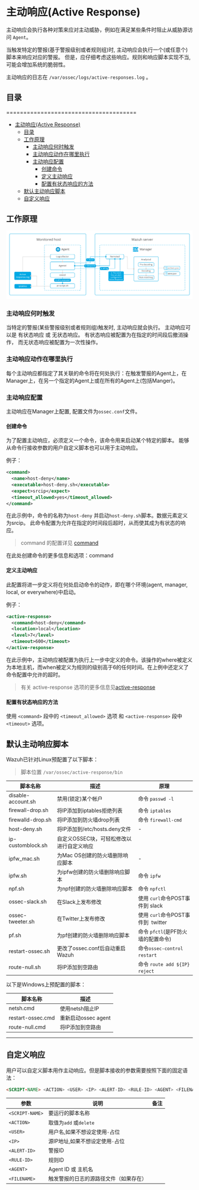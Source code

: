 # 主动响应(Active Response)

主动响应会执行各种对策来应对主动威胁，例如在满足某些条件时阻止从威胁源访问 `Agent`。

当触发特定的警报(基于警报级别或者规则组)时, 主动响应会执行一个(或任意个)脚本来响应对应的警报。
但是，应仔细考虑这些响应。规则和响应脚本实现不当,可能会增加系统的脆弱性。

主动响应的日志在 `/var/ossec/logs/active-responses.log` 。

## 目录

======================================

- [主动响应(Active Response)](#主动响应active-response)
  - [目录](#目录)
  - [工作原理](#工作原理)
    - [主动响应何时触发](#主动响应何时触发)
    - [主动响应动作在哪里执行](#主动响应动作在哪里执行)
    - [主动响应配置](#主动响应配置)
      - [创建命令](#创建命令)
      - [定义主动响应](#定义主动响应)
      - [配置有状态响应的方法](#配置有状态响应的方法)
  - [默认主动响应脚本](#默认主动响应脚本)
  - [自定义响应](#自定义响应)

## 工作原理

![工作原理](images/automatic-remediation1.png)

### 主动响应何时触发

当特定的警报(某些警报级别或者规则组)触发时, 主动响应就会执行。
主动响应可以是 有状态响应 或 无状态响应。
有状态响应被配置为在指定的时间段后撤消操作，
而无状态响应被配置为一次性操作。

### 主动响应动作在哪里执行

每个主动响应都指定了其关联的命令将在何处执行：在触发警报的Agent上，在Manager上，在另一个指定的Agent上或在所有的Agent上(包括Manger)。

### 主动响应配置

主动响应在Manager上配置, 配置文件为`ossec.conf`文件。

#### 创建命令

为了配置主动响应，必须定义一个命令，该命令用来启动某个特定的脚本。
能够从命令行接收参数的用户自定义脚本也可以用于主动响应。

例子：

```xml
<command>
  <name>host-deny</name>
  <executable>host-deny.sh</executable>
  <expect>srcip</expect>
  <timeout_allowed>yes</timeout_allowed>
</command>
```

在此示例中，命令的名称为`host-deny` 并启动`host-deny.sh`脚本。数据元素定义为srcip。
此命令配置为允许在指定的时间段后超时，从而使其成为有状态的响应。

> command 的配置详见 [command](https://documentation.wazuh.com/current/user-manual/reference/ossec-conf/commands.html#reference-ossec-commands)

在此处创建命令的更多信息和选项：command

#### 定义主动响应

此配置将进一步定义将在何处启动命令的动作，即在哪个环境(agent, manager, local, or everywhere)中启动。

例子：

```xml
<active-response>
  <command>host-deny</command>
  <location>local</location>
  <level>7</level>
  <timeout>600</timeout>
</active-response>
```

在此示例中，主动响应被配置为执行上一步中定义的命令。该操作的where被定义为本地主机，而when被定义为规则的级别高于6的任何时间。在上例中还定义了命令配置中允许的超时。

> 有关 active-response 选项的更多信息见[active-response](https://documentation.wazuh.com/current/user-manual/reference/ossec-conf/active-response.html#reference-ossec-active-response)

#### 配置有状态响应的方法

使用 `<command>` 段中的 `<timeout_allowed>` 选项 和 `<active-response>` 段中 `<timeout>` 选项。

## 默认主动响应脚本

Wazuh已针对Linux预配置了以下脚本：

> 脚本位置 `/var/ossec/active-response/bin`

| 脚本名称               | 描述                      | 原理                          |
| ------------------ | ----------------------- | --------------------------- |
| disable-account.sh | 禁用(锁定)某个帐户              | 命令 `passwd -l`              |
| firewall-drop.sh   | 将IP添加到iptables拒绝列表      | 命令 `iptables`               |
| firewalld-drop.sh  | 将IP添加到防火墙drop列表         | 命令 `firewall-cmd`           |
| host-deny.sh       | 将IP添加到/etc/hosts.deny文件 | -                           |
| ip-customblock.sh  | 自定义OSSEC块，可轻松修改以进行自定义响应 |                             |
| ipfw_mac.sh        | 为Mac OS创建的防火墙删除响应脚本     | -                           |
| ipfw.sh            | 为ipfw创建的防火墙删除响应脚本       | 命令 `ipfw`                   |
| npf.sh             | 为npf创建的防火墙删除响应脚本        | 命令 `npfctl`                 |
| ossec-slack.sh     | 在Slack上发布修改             | 使用 `curl`命令POST事件到 slack    |
| ossec-tweeter.sh   | 在Twitter上发布修改           | 使用 `curl`命令POST事件到  twitter |
| pf.sh              | 为pf创建的防火墙删除响应脚本         | 命令 `pfctl`(是PF防火墙的配置命令)     |
| restart-ossec.sh   | 更改了ossec.conf后自动重启Wazuh | 命令`ossec-control restart`   |
| route-null.sh      | 将IP添加到空路由               | 命令 `route add ${IP} reject` |

以下是Windows上预配置的脚本：

| 脚本名称              | 描述              |
| ----------------- | --------------- |
| netsh.cmd         | 使用netsh阻止IP     |
| restart-ossec.cmd | 重新启动ossec agent |
| route-null.cmd    | 将IP添加到空路由       |

----

## 自定义响应

用户可以自定义脚本用作主动响应。但是脚本接收的参数需要按照下面的固定语法：

```html
<SCRIPT-NAME> <ACTION> <USER> <IP> <ALERT-ID> <RULE-ID> <AGENT> <FILENAME>
```

| 参数            | 说明                  | 备注  |
| ------------- | ------------------- | --- |
| `<SCRIPT-NAME>` | 要运行的脚本名称            |     |
| `<ACTION>`      | 取值为`add` 或`delete`  |     |
| `<USER>`        | 用户名,如果不想设定使用`-`占位   |     |
| `<IP>`          | 源IP地址,如果不想设定使用`-`占位 |     |
| `<ALERT-ID>`    | 警报ID                |     |
| `<RULE-ID>`     | 规则ID                |     |
| `<AGENT>`       | Agent ID 或 主机名      |     |
| `<FILENAME>`    | 触发警报的日志的源路径文件（如果存在） |     |
